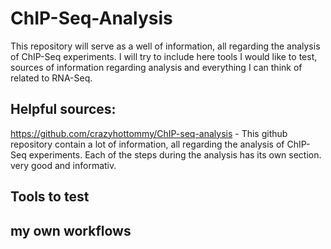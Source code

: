 # ChIP-Seq-Analysis

This repository will serve as a well of information, all regarding the analysis of  ChIP-Seq experiments. I will try to include here tools I would like to test, sources of information regarding analysis and everything I can think of related to RNA-Seq.



## Helpful sources:

https://github.com/crazyhottommy/ChIP-seq-analysis - This github repository contain a lot of information, all regarding the analysis of ChIP-Seq experiments. Each of the steps during the analysis has its own section. very good and informativ.

## Tools to test


## my own workflows
